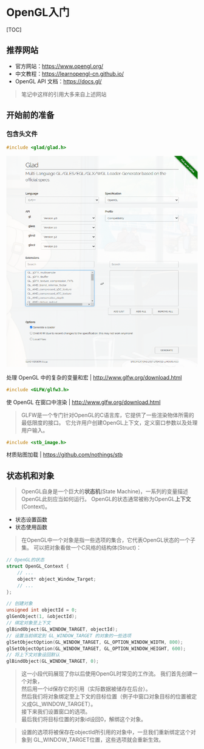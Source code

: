 # OpenGL入门

[TOC]

## 推荐网站

- 官方网站：https://www.opengl.org/
- 中文教程：https://learnopengl-cn.github.io/
- OpenGL API 文档：https://docs.gl/

> 笔记中这样的引用大多来自上述网站

## 开始前的准备

### 包含头文件

```c++
#include <glad/glad.h>
```

![glad](./glad.png)

处理 OpenGL 中的复杂的变量和宏 | http://www.glfw.org/download.html

```cpp
#include <GLFW/glfw3.h>
```

使 OpenGL 在窗口中渲染 | http://www.glfw.org/download.html

> GLFW是一个专门针对OpenGL的C语言库，它提供了一些渲染物体所需的最低限度的接口。
> 它允许用户创建OpenGL上下文，定义窗口参数以及处理用户输入。

```cpp
#include <stb_image.h>
```

材质贴图加载 | https://github.com/nothings/stb

## 状态机和对象

> OpenGL自身是一个巨大的**状态机**(State Machine)，一系列的变量描述OpenGL此刻应当如何运行。
> OpenGL的状态通常被称为OpenGL**上下文**(Context)。

- 状态设置函数
- 状态使用函数

> 在OpenGL中一个对象是指一些选项的集合，它代表OpenGL状态的一个子集。
> 可以把对象看做一个C风格的结构体(Struct)：

```cpp
// OpenGL的状态
struct OpenGL_Context {
    // ...
    object* object_Window_Target;
    // ...
};
```

```cpp
// 创建对象
unsigned int objectId = 0;
glGenObject(1, &objectId);
// 绑定对象至上下文
glBindObject(GL_WINDOW_TARGET, objectId);
// 设置当前绑定到 GL_WINDOW_TARGET 的对象的一些选项
glSetObjectOption(GL_WINDOW_TARGET, GL_OPTION_WINDOW_WIDTH, 800);
glSetObjectOption(GL_WINDOW_TARGET, GL_OPTION_WINDOW_HEIGHT, 600);
// 将上下文对象设回默认
glBindObject(GL_WINDOW_TARGET, 0);
```
> 这一小段代码展现了你以后使用OpenGL时常见的工作流。
> 我们首先创建一个对象，<br>
> 然后用一个id保存它的引用（实际数据被储存在后台）。<br>
> 然后我们将对象绑定至上下文的目标位置（例子中窗口对象目标的位置被定义成GL_WINDOW_TARGET）。<br>
> 接下来我们设置窗口的选项。<br>
> 最后我们将目标位置的对象id设回0，解绑这个对象。

> 设置的选项将被保存在objectId所引用的对象中，一旦我们重新绑定这个对象到
> GL_WINDOW_TARGET位置，这些选项就会重新生效。
